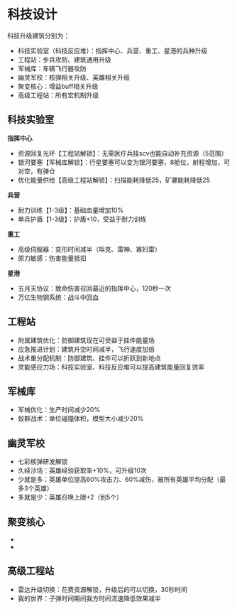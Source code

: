 # 科技设计

科技升级建筑分别为：

* 科技实验室（科技反应堆）：指挥中心、兵营、重工、星港的兵种升级
* 工程站：步兵攻防、建筑通用升级
* 军械库：车辆飞行器攻防
* 幽灵军校：核弹相关升级、英雄相关升级
* 聚变核心：增益buff相关升级
* 高级工程站：所有宏机制升级

## 科技实验室

**指挥中心**

* 资源回复光环【工程站解锁】：无需医疗兵挂scv也能自动补充资源（5范围）
* 银河要塞【军械库解锁】：行星要塞可以变为银河要塞，8舱位，射程增加，可对空，有弹仓
* 优化能量供给【高级工程站解锁】：扫描能耗降低25，矿骡能耗降低25

**兵营**

* 耐力训练【1-3级】：基础血量增加10%
* 单兵护盾【1-3级】：护盾+10，受益于耐力训练

**重工**

* 高级伺服器：变形时间减半（坦克、雷神、寡妇雷）
* 原力敏感：伤害能量抵扣

**星港**

* 五月天协议：致命伤害召回最近的指挥中心，120秒一次
* 万亿生物钢系统：战斗中回血

## 工程站

* 附属建筑优化：防御建筑现在可受益于挂件能量场
* 应急推进计划：建筑升空时间减半，飞行速度加倍
* 战术重分配机制：防御建筑、挂件可以折跃到新地点
* 灵能感应力场：科技实验室、科技反应堆可以提高建筑能量回复效率

## 军械库

* 军械优化：生产时间减少20%
* 蚁群战术：单位碰撞体积，模型大小减少20%

## 幽灵军校

* 七彩核弹研发解锁
* 久经沙场：英雄经验获取率+10%，可升级10次
* 少就是多：英雄单位提高60%攻击力、60%减伤，被所有英雄平均分配（最多3个英雄）
* 多就是少：英雄召唤上限+2（到5个）

## 聚变核心

* 
* 

## 高级工程站

* 雷达升级切换：花费资源解锁，升级后的可以切换，30秒时间
* 我的世界：子弹时间期间我方时间流速降低效果减半